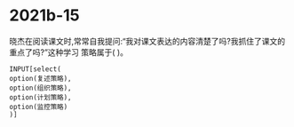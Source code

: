 # 2021b-15
晓杰在阅读课文时,常常自我提问:“我对课文表达的内容清楚了吗?我抓住了课文的重点了吗?”这种学习
策略属于( )。
```meta-bind
INPUT[select(
option(复述策略),
option(组织策略),
option(计划策略),
option(监控策略)
)]
```